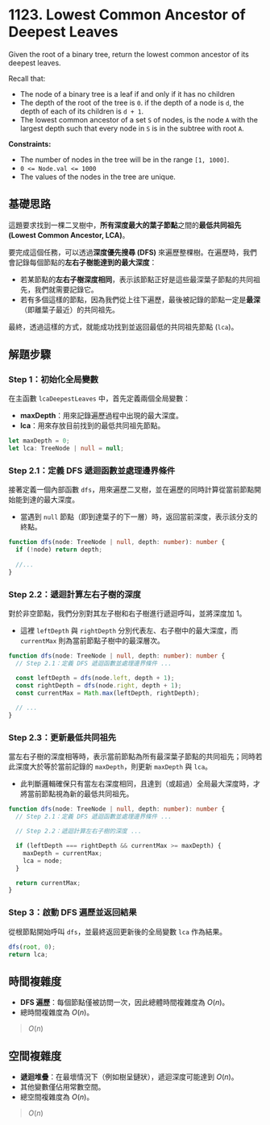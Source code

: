 # 1123. Lowest Common Ancestor of Deepest Leaves

Given the root of a binary tree, return the lowest common ancestor of its deepest leaves.

Recall that:

- The node of a binary tree is a leaf if and only if it has no children
- The depth of the root of the tree is `0`. 
  if the depth of a node is `d`, the depth of each of its children is `d + 1`.
- The lowest common ancestor of a set `S` of nodes, is the node `A` with the largest depth such 
  that every node in `S` is in the subtree with root `A`.

**Constraints:**

- The number of nodes in the tree will be in the range `[1, 1000]`.
- `0 <= Node.val <= 1000`
- The values of the nodes in the tree are unique.

## 基礎思路

這題要求找到一棵二叉樹中，**所有深度最大的葉子節點**之間的**最低共同祖先 (Lowest Common Ancestor, LCA)**。

要完成這個任務，可以透過**深度優先搜尋 (DFS)** 來遍歷整棵樹。在遍歷時，我們會記錄每個節點的**左右子樹能達到的最大深度**：

- 若某節點的**左右子樹深度相同**，表示該節點正好是這些最深葉子節點的共同祖先，我們就需要記錄它。
- 若有多個這樣的節點，因為我們從上往下遍歷，最後被記錄的節點一定是**最深**（即離葉子最近）的共同祖先。

最終，透過這樣的方式，就能成功找到並返回最低的共同祖先節點 (`lca`)。

## 解題步驟

### Step 1：初始化全局變數

在主函數 `lcaDeepestLeaves` 中，首先定義兩個全局變數：

- **maxDepth**：用來記錄遍歷過程中出現的最大深度。
- **lca**：用來存放目前找到的最低共同祖先節點。

```typescript
let maxDepth = 0;
let lca: TreeNode | null = null;
```

### Step 2.1：定義 DFS 遞迴函數並處理邊界條件

接著定義一個內部函數 `dfs`，用來遍歷二叉樹，並在遍歷的同時計算從當前節點開始能到達的最大深度。
- 當遇到 `null` 節點（即到達葉子的下一層）時，返回當前深度，表示該分支的終點。

```typescript
function dfs(node: TreeNode | null, depth: number): number {
  if (!node) return depth;
  
  //...
}
```

### Step 2.2：遞迴計算左右子樹的深度

對於非空節點，我們分別對其左子樹和右子樹進行遞迴呼叫，並將深度加 1。

- 這裡 `leftDepth` 與 `rightDepth` 分別代表左、右子樹中的最大深度，而 `currentMax` 則為當前節點子樹中的最深層次。

```typescript
function dfs(node: TreeNode | null, depth: number): number {
  // Step 2.1：定義 DFS 遞迴函數並處理邊界條件 ...

  const leftDepth = dfs(node.left, depth + 1);
  const rightDepth = dfs(node.right, depth + 1);
  const currentMax = Math.max(leftDepth, rightDepth);
  
  // ...
}
```

### Step 2.3：更新最低共同祖先

當左右子樹的深度相等時，表示當前節點為所有最深葉子節點的共同祖先；同時若此深度大於等於當前記錄的 `maxDepth`，則更新 `maxDepth` 與 `lca`。

- 此判斷邏輯確保只有當左右深度相同，且達到（或超過）全局最大深度時，才將當前節點視為新的最低共同祖先。

```typescript
function dfs(node: TreeNode | null, depth: number): number {
  // Step 2.1：定義 DFS 遞迴函數並處理邊界條件 ...

  // Step 2.2：遞迴計算左右子樹的深度 ...

  if (leftDepth === rightDepth && currentMax >= maxDepth) {
    maxDepth = currentMax;
    lca = node;
  }

  return currentMax;
}
```

### Step 3：啟動 DFS 遍歷並返回結果

從根節點開始呼叫 `dfs`，並最終返回更新後的全局變數 `lca` 作為結果。

```typescript
dfs(root, 0);
return lca;
```

## 時間複雜度

- **DFS 遍歷**：每個節點僅被訪問一次，因此總體時間複雜度為 $O(n)$。
- 總時間複雜度為 $O(n)$。

> $O(n)$

## 空間複雜度

- **遞迴堆疊**：在最壞情況下（例如樹呈鏈狀），遞迴深度可能達到 $O(n)$。
- 其他變數僅佔用常數空間。
- 總空間複雜度為 $O(n)$。

> $O(n)$
